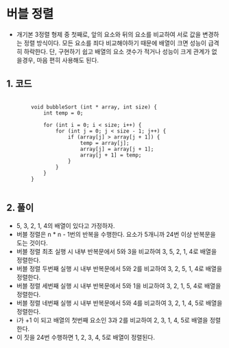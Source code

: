 # 버블 정렬

+ 개기본 3정렬 형제 중 첫째로, 앞의 요소와 뒤의 요소를 비교하여 서로 값을 변경하는 정렬 방식이다. 모든 요소를 죄다 비교해야하기 때문에 배열이 크면 성능이 급격히 하락한다. 단, 구현하기 쉽고 배열의 요소 갯수가 적거나 성능이 크게 관계가 없을경우, 마음 편히 사용해도 된다.

## 1. 코드

<pre>
    <code>
        void bubbleSort (int * array, int size) {
            int temp = 0;
            
            for (int i = 0; i < size; i++) {
                for (int j = 0; j < size - 1; j++) {
                    if (array[j] > array[j + 1]) {
                        temp = array[j];
                        array[j] = array[j + 1];
                        array[j + 1] = temp;
                    }
                }
            }
        }
    </code>
</pre>

## 2. 풀이

+ 5, 3, 2, 1, 4의 배열이 있다고 가정하자.
+ 버블 정렬은 n * n - 1번의 반복을 수행한다. 요소가 5개니까 24번 이상 반복문을 도는 것이다.
+ 버블 정렬 최초 실행 시 내부 반복문에서 5와 3을 비교하여 3, 5, 2, 1, 4로 배열을 정렬한다.
+ 버블 정렬 두번째 실행 시 내부 반복문에서 5와 2를 비교하여 3, 2, 5, 1, 4로 배열을 정렬한다.
+ 버블 정렬 세번째 실행 시 내부 반복문에서 5와 1을 비교하여 3, 2, 1, 5, 4로 배열을 정렬한다.
+ 버블 정렬 네번째 실행 시 내부 반복문에서 5와 4를 비교하여 3, 2, 1, 4, 5로 배열을 정렬한다.
+ i가 +1 이 되고 배열의 첫번째 요소인 3과 2를 비교하여 2, 3, 1, 4, 5로 배열을 정렬한다.
+ 이 짓을 24번 수행하면 1, 2, 3, 4, 5로 배열이 정렬된다.